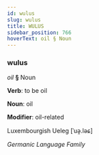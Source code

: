 ```yaml
---
id: wulus
slug: wulus
title: WULUS
sidebar_position: 766
hoverText: oil § Noun
---
```


### wulus

*oil* **§** Noun

**Verb**: to be oil

**Noun**: oil

**Modifier**: oil-related

Luxembourgish Ueleg [ˈuə̯.ləɕ]

*Germanic Language Family*